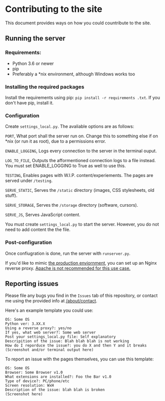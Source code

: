 # Contributing to the site
This document provides ways on how you could countribute to the site.

## Running the server

### Requirements:
- Python 3.6 or newer
- pip
- Preferably a *nix environment, although Windows works too

### Installing the required packages
Install the requirements using pip: `pip install -r requirements .txt`. If you don't have pip, install it.

### Configuration
Create `settings_local.py`. The avaliable options are as follows:

`PORT`, What port shall the server run on. Change this to something else if on *nix (or run it as root), due to a permissions error.

`ENABLE_LOGGING`, Logs every connection to the server in the terminal ouput.

`LOG_TO_FILE`, Outputs the afformentioned connection logs to a file instead. You must set ENABLE_LOGGING to True as well to use this.

`TESTING`, Enables pages with W.I.P. content/experiements. The pages are served under `/testing`.

`SERVE_STATIC`, Serves the `/static` directory (images, CSS stylesheets, old stuff).

`SERVE_STORAGE`, Serves the `/storage` directory (software, cursors).

`SERVE_JS`, Serves JavaScript content. 

You must create `settings_local.py` to start the server. However, you do not need to add content the the file.

### Post-configuration
Once confiugration is done, run the server with `runserver.py`.

If you'd like to mimic [the production enviornment](https://hiden.pw), you can set up an Nginx reverse proxy. [Apache is not recommended for this use case.](https://github.com/aio-libs/aiohttp/issues/2687)

## Reporting issues

Please file any bugs you find in the `Issues` tab of this repository,  or contact me using the provided info at [/about/contact](https://hiden.pw/about/contact).

Here's an example template you could use:
```
OS: Some OS
Python ver: 3.XX.X
Using a reverse proxy?: yes/no
If yes, what web server?: Some web server
Post your settings_local.py file: Self explanatory
Descripition of the issue: Blah blah blah is not working
How do I reporduce the issue?: you do X and then Y and it breaks
(Screenshot and/or terminal output here)
```

To report an issue with the pages themselves, you can use this template:
```
OS: Some OS
Browser: Some Browser v1.0
What extensions are installed?: Foo the Bar v1.0
Type of device?: PC/phone/etc
Screen resolution: WxH
Description of the issue: blah blah is broken
(Screenshot here)
```
